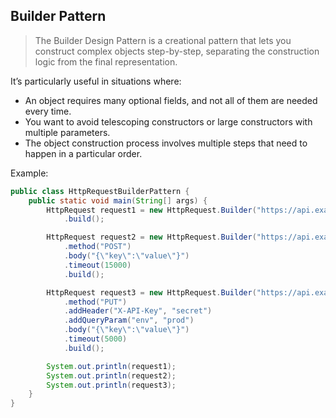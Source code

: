 
## Builder Pattern

> The Builder Design Pattern is a creational pattern that lets you construct complex objects step-by-step, separating the construction logic from the final representation.

It’s particularly useful in situations where:

- An object requires many optional fields, and not all of them are needed every time.
- You want to avoid telescoping constructors or large constructors with multiple parameters.
- The object construction process involves multiple steps that need to happen in a particular order.

Example:

```java
public class HttpRequestBuilderPattern {
    public static void main(String[] args) {
        HttpRequest request1 = new HttpRequest.Builder("https://api.example.com/data")
            .build();

        HttpRequest request2 = new HttpRequest.Builder("https://api.example.com/submit")
            .method("POST")
            .body("{\"key\":\"value\"}")
            .timeout(15000)
            .build();

        HttpRequest request3 = new HttpRequest.Builder("https://api.example.com/config")
            .method("PUT")
            .addHeader("X-API-Key", "secret")
            .addQueryParam("env", "prod")
            .body("{\"key\":\"value\"}")
            .timeout(5000)
            .build();

        System.out.println(request1);
        System.out.println(request2);
        System.out.println(request3);
    }
}
```